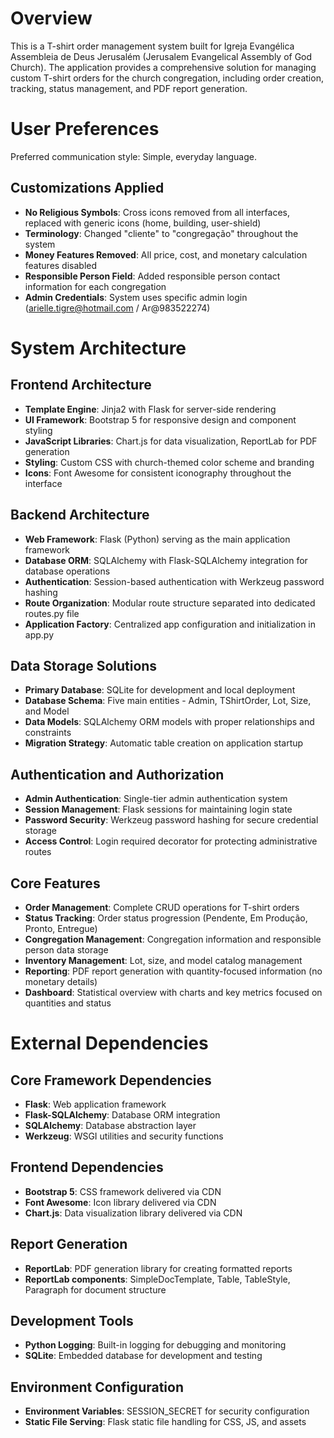 # Overview

This is a T-shirt order management system built for Igreja Evangélica Assembleia de Deus Jerusalém (Jerusalem Evangelical Assembly of God Church). The application provides a comprehensive solution for managing custom T-shirt orders for the church congregation, including order creation, tracking, status management, and PDF report generation.

# User Preferences

Preferred communication style: Simple, everyday language.

## Customizations Applied
- **No Religious Symbols**: Cross icons removed from all interfaces, replaced with generic icons (home, building, user-shield)
- **Terminology**: Changed "cliente" to "congregação" throughout the system
- **Money Features Removed**: All price, cost, and monetary calculation features disabled
- **Responsible Person Field**: Added responsible person contact information for each congregation
- **Admin Credentials**: System uses specific admin login (arielle.tigre@hotmail.com / Ar@983522274)

# System Architecture

## Frontend Architecture
- **Template Engine**: Jinja2 with Flask for server-side rendering
- **UI Framework**: Bootstrap 5 for responsive design and component styling
- **JavaScript Libraries**: Chart.js for data visualization, ReportLab for PDF generation
- **Styling**: Custom CSS with church-themed color scheme and branding
- **Icons**: Font Awesome for consistent iconography throughout the interface

## Backend Architecture
- **Web Framework**: Flask (Python) serving as the main application framework
- **Database ORM**: SQLAlchemy with Flask-SQLAlchemy integration for database operations
- **Authentication**: Session-based authentication with Werkzeug password hashing
- **Route Organization**: Modular route structure separated into dedicated routes.py file
- **Application Factory**: Centralized app configuration and initialization in app.py

## Data Storage Solutions
- **Primary Database**: SQLite for development and local deployment
- **Database Schema**: Five main entities - Admin, TShirtOrder, Lot, Size, and Model
- **Data Models**: SQLAlchemy ORM models with proper relationships and constraints
- **Migration Strategy**: Automatic table creation on application startup

## Authentication and Authorization
- **Admin Authentication**: Single-tier admin authentication system
- **Session Management**: Flask sessions for maintaining login state
- **Password Security**: Werkzeug password hashing for secure credential storage
- **Access Control**: Login required decorator for protecting administrative routes

## Core Features
- **Order Management**: Complete CRUD operations for T-shirt orders
- **Status Tracking**: Order status progression (Pendente, Em Produção, Pronto, Entregue)
- **Congregation Management**: Congregation information and responsible person data storage
- **Inventory Management**: Lot, size, and model catalog management
- **Reporting**: PDF report generation with quantity-focused information (no monetary details)
- **Dashboard**: Statistical overview with charts and key metrics focused on quantities and status

# External Dependencies

## Core Framework Dependencies
- **Flask**: Web application framework
- **Flask-SQLAlchemy**: Database ORM integration
- **SQLAlchemy**: Database abstraction layer
- **Werkzeug**: WSGI utilities and security functions

## Frontend Dependencies
- **Bootstrap 5**: CSS framework delivered via CDN
- **Font Awesome**: Icon library delivered via CDN
- **Chart.js**: Data visualization library delivered via CDN

## Report Generation
- **ReportLab**: PDF generation library for creating formatted reports
- **ReportLab components**: SimpleDocTemplate, Table, TableStyle, Paragraph for document structure

## Development Tools
- **Python Logging**: Built-in logging for debugging and monitoring
- **SQLite**: Embedded database for development and testing

## Environment Configuration
- **Environment Variables**: SESSION_SECRET for security configuration
- **Static File Serving**: Flask static file handling for CSS, JS, and assets